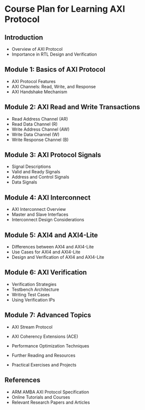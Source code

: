 # Course Plan for Learning AXI Protocol

## Introduction
- Overview of AXI Protocol
- Importance in RTL Design and Verification

## Module 1: Basics of AXI Protocol
- AXI Protocol Features
- AXI Channels: Read, Write, and Response
- AXI Handshake Mechanism

## Module 2: AXI Read and Write Transactions
- Read Address Channel (AR)
- Read Data Channel (R)
- Write Address Channel (AW)
- Write Data Channel (W)
- Write Response Channel (B)

## Module 3: AXI Protocol Signals
- Signal Descriptions
- Valid and Ready Signals
- Address and Control Signals
- Data Signals

## Module 4: AXI Interconnect
- AXI Interconnect Overview
- Master and Slave Interfaces
- Interconnect Design Considerations

## Module 5: AXI4 and AXI4-Lite
- Differences between AXI4 and AXI4-Lite
- Use Cases for AXI4 and AXI4-Lite
- Design and Verification of AXI4 and AXI4-Lite

## Module 6: AXI Verification
- Verification Strategies
- Testbench Architecture
- Writing Test Cases
- Using Verification IPs

## Module 7: Advanced Topics
- AXI Stream Protocol
- AXI Coherency Extensions (ACE)
- Performance Optimization Techniques

- Further Reading and Resources
- Practical Exercises and Projects

## References
- ARM AMBA AXI Protocol Specification
- Online Tutorials and Courses
- Relevant Research Papers and Articles
